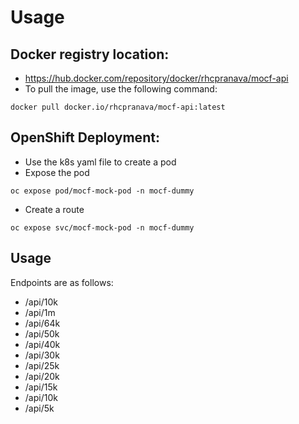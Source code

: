 # Usage

## Docker registry location:
- https://hub.docker.com/repository/docker/rhcpranava/mocf-api
- To pull the image, use the following command:
```
docker pull docker.io/rhcpranava/mocf-api:latest
```

## OpenShift Deployment:
- Use the k8s yaml file to create a pod
- Expose the pod
```
oc expose pod/mocf-mock-pod -n mocf-dummy
```
- Create a route
```
oc expose svc/mocf-mock-pod -n mocf-dummy
```

## Usage
Endpoints are as follows:
- /api/10k
- /api/1m
- /api/64k
- /api/50k
- /api/40k
- /api/30k
- /api/25k
- /api/20k
- /api/15k
- /api/10k
- /api/5k
